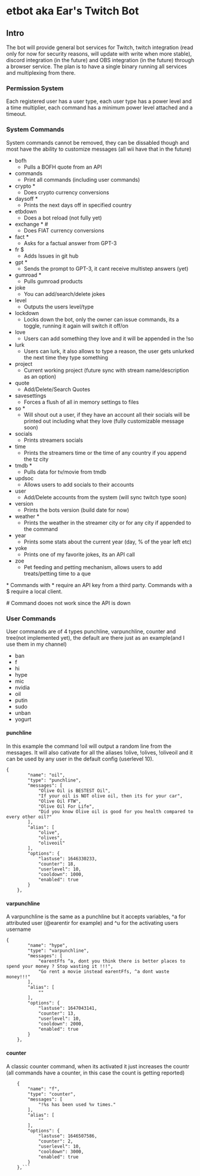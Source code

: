 # etbot aka Ear's Twitch Bot

## Intro

The bot will provide general bot services for Twitch, twitch integration (read
only for now for security reasons, will update with write when more stable),
discord integration (in the future) and OBS integration (in the future) through
a browser service. The plan is to have a single binary running all services and
multiplexing from there.

### Permission System

Each registered user has a user type, each user type has a power level and a
time multiplier, each command has a minimum power level attached and a timeout.

### System Commands

System commands cannot be removed, they can be dissabled though and most have
the ability to customize messages (all wii have that in the future)

- bofh
  - Pulls a BOFH quote from an API
- commands
  - Print all commands (including user commands)
- crypto \*
  - Does crypto currency conversions
- daysoff \*
  - Prints the next days off in specified country
- etbdown
  - Does a bot reload (not fully yet)
- exchange \* \#
  - Does FIAT currency conversions
- fact \*
  - Asks for a factual answer from GPT-3
- fr $
  - Adds Issues in git hub
- gpt \*
  - Sends the prompt to GPT-3, it cant receive multistep answers (yet)
- gumroad \*
  - Pulls gumroad products
- joke
  - You can add/search/delete jokes
- level
  - Outputs the users level/type
- lockdown
  - Locks down the bot, only the owner can issue commands, its a toggle, running
    it again will switch it off/on
- love
  - Users can add something they love and it will be appended in the !so
- lurk
  - Users can lurk, it also allows to type a reason, the user gets unlurked the
    next time they type something
- project
  - Current working project (future sync with stream name/description as an
    option)
- quote
  - Add/Delete/Search Quotes
- savesettings
  - Forces a flush of all in memory settings to files
- so \*
  - Will shout out a user, if they have an account all their socials will be
    printed out including what they love (fully customizable message soon)
- socials
  - Prints streamers socials
- time
  - Prints the streamers time or the time of any country if you append the tz
    city
- tmdb \*
  - Pulls data for tv/movie from tmdb
- updsoc
  - Allows users to add socials to their accounts
- user
  - Add/Delete accounts from the system (will sync twitch type soon)
- version
  - Prints the bots version (build date for now)
- weather \*
  - Prints the weather in the streamer city or for any city if appended to the
    command
- year
  - Prints some stats about the current year (day, % of the year left etc)
- yoke
  - Prints one of my favorite jokes, its an API call
- zoe
  - Pet feeding and petting mechanism, allows users to add treats/petting time
    to a que

\* Commands with \* require an API key from a third party. Commands with a $
require a local client.

\# Command dooes not work since the API is down

### User Commands

User commands are of 4 types punchline, varpunchline, counter and tree(not
implemented yet), the default are there just as an example(and I use them in my
channel)

- ban
- f
- hi
- hype
- mic
- nvidia
- oil
- putin
- sudo
- unban
- yogurt

#### punchline

In this example the command !oil will output a random line from the messages. It
will also cativate for all the aliases !olive, !olives, !oliveoil and it can be
used by any user in the default config (userlevel 10).

```
{
		"name": "oil",
		"type": "punchline",
		"messages": [
			"Olive Oil is BESTEST Oil",
			"If your oil is NOT olive oil, then its for your car",
			"Olive Oil FTW",
			"Olive Oil For Life",
			"Did you know Olive oil is good for you health compared to every other oil?"
		],
		"alias": [
			"olive",
			"olives",
			"oliveoil"
		],
		"options": {
			"lastuse": 1646330233,
			"counter": 18,
			"userlevel": 10,
			"cooldown": 1000,
			"enabled": true
		}
	},
```

#### varpunchline

A varpunchline is the same as a punchline but it accepts variables, ^a for
attributed user (@earentir for example) and ^u for the activating users username

```
{
		"name": "hype",
		"type": "varpunchline",
		"messages": [
			"earentFfs ^a, dont you think there is better places to spend your money ? Stop wasting it !!!",
			"Go rent a movie instead earentFfs, ^a dont waste money!!!"
		],
		"alias": [
			""
		],
		"options": {
			"lastuse": 1647043141,
			"counter": 13,
			"userlevel": 10,
			"cooldown": 2000,
			"enabled": true
		}
	},
```

#### counter

A classic counter command, when its activated it just increases the countr (all
commands have a counter, in this case the count is getting reported)

````
	{
		"name": "f",
		"type": "counter",
		"messages": [
			"!%s has been used %v times."
		],
		"alias": [
			""
		],
		"options": {
			"lastuse": 1646507586,
			"counter": 2,
			"userlevel": 10,
			"cooldown": 3000,
			"enabled": true
		}
	},```
````
